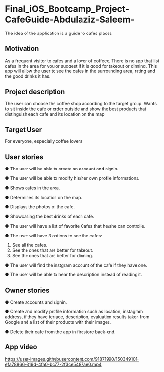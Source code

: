 # Final_iOS_Bootcamp_Project-CafeGuide-Abdulaziz-Saleem-
The idea of the application is a guide to cafes places

## Motivation
As a frequent visitor to cafes and a lover of coffeee. There is no app that list cafes in the area for you
or suggest if it is good for takeout or dinning. 
This app will allow the user to see the cafes in the surrounding area, rating and the good drinks it has.

## Project description
The user can choose the coffee shop according to the target group. Wants to sit inside the cafe or order outside and show the best products that distinguish each cafe and its location on the map

## Target User
For everyone, especially coffee lovers


## User stories
● The user will be able to create an account and signin.

● The user will be able to modify his/her own profile informations.

● Shows cafes in the area.

● Determines its location on the map.

● Displays the photos of the cafe.

● Showcasing the best drinks of each cafe.

● The user will have a list of favorite Cafes that he/she can controlle.

● The user will have 3 options to see the cafes:
  1. See all the cafes.
  2. See the ones that are better for takeout.
  3. See the ones that are better for dinning.
  
● The user will find the instgram account of the cafe if they have one.

● The user will be able to hear the description instead of reading it. 


## Owner stories

● Create accounts and signin.

● Create and modify profile information such as location, instagram address, if they have terrace, description, evaluation results taken from Google and a list of their products with their images.

● Delete their cafe from the app in firestore back-end.

## App video


https://user-images.githubusercontent.com/91871990/150349101-efa78866-319d-4fa0-bc77-2f3ce5487ae0.mp4


